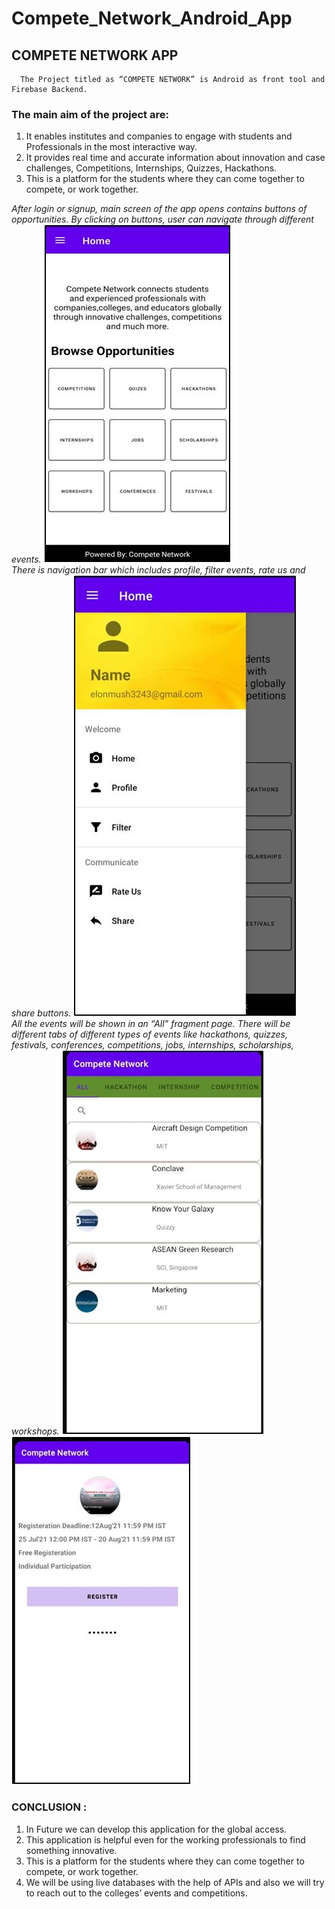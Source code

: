 # Compete_Network_Android_App

## COMPETE NETWORK APP
      The Project titled as “COMPETE NETWORK” is Android as front tool and Firebase Backend. 

### The main aim of the project are:
1. It enables institutes and companies to engage with students and Professionals in the most interactive way.
2. It provides real time and accurate  information about innovation and case challenges, Competitions, Internships, Quizzes, Hackathons.
3. This is a platform for the students where they can come together to compete, or work together.


*After login or signup, main screen of the app opens contains buttons of opportunities.*
*By clicking on buttons, user can navigate through different events.*
<img src="https://github.com/shubhb123/Compete_Network_Android_App/blob/main/compete%20network%20app/Photos/Picture1.jpg">
<br>
*There is navigation bar which includes profile, filter events, rate us and share buttons.*
<img src="https://github.com/shubhb123/Compete_Network_Android_App/blob/main/compete%20network%20app/Photos/Picture2.jpg">
<br>
*All the events will be shown in an “All” fragment page.*
*There will be different tabs of different types of events like hackathons, quizzes, festivals, conferences, competitions, jobs, internships, scholarships, workshops.* 
<img src="https://github.com/shubhb123/Compete_Network_Android_App/blob/main/compete%20network%20app/Photos/Picture3.jpg">
<img src="https://github.com/shubhb123/Compete_Network_Android_App/blob/main/compete%20network%20app/Photos/Picture4.jpg">
<br>
### CONCLUSION :
1. In Future we can develop this application for the global access. 
2. This application is helpful even for the working professionals to find something innovative.
3. This is a platform for the students where they can come together to compete, or work together.
4. We will be using live databases with the help of APIs and also we will try to reach out to the colleges’ events and competitions.

